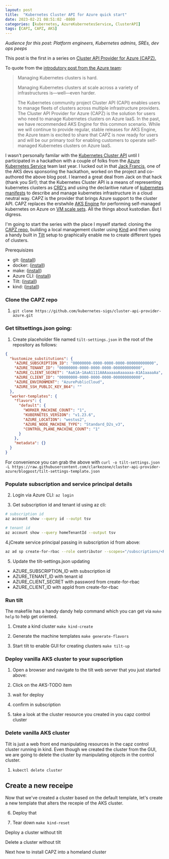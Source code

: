 ```yaml
---
layout: post
title:  "Kubernetes Cluster API for Azure quick start"
date: 2023-02-21 08:51:02 -0800
categories: [kubernetes, AzureKubernetesService, ClusterAPI]
tags: [CAPI, CAPZ, AKS]
---
```

_Audience for this post: Platform engineers, Kubernetes admins, SREs, dev ops peeps_

This post is the first in a series on <a href="https://q6o.to/capzb" target="_blank">Cluster API Provider for Azure (CAPZ).</a>

To quote from the <a href="https://q6o.to/capzi" target="_blank">introdutory post from the Azure team</a>: 

> Managing Kubernetes clusters is hard.
> 
> Managing Kubernetes clusters at scale across a variety of infrastructures is—well—even harder.
> 
> The Kubernetes community project Cluster API (CAPI) enables users to manage fleets of clusters across multiple infrastructure providers. The Cluster API Provider for Azure (CAPZ) is the solution for users who need to manage Kubernetes clusters on Azure IaaS. In the past, we have recommended AKS Engine for this common scenario.  While we will continue to provide regular, stable releases for AKS Engine, the Azure team is excited to share that CAPZ is now ready for users and will be our primary tool for enabling customers to operate self-managed Kubernetes clusters on Azure IaaS.

I wasn't personally familar with the <a href="https://q6o.to/kcapi" target="_blank">Kubernetes Cluster API</a> until I participated in a hackathon with a couple of folks from the <a href="https://q6o.to/aksa" target="_blank">Azure Kubernetes Service</a> team last year.  I lucked out in that <a href="https://q6o.to/jackfrancis" target="_blank">Jack Francis</a>, one of the AKS devs sponsoring the hackathon,  worked on the project and co-authored the above blog post.  I learned a great deal from Jack on that hack (thank you Sir!); that the Kubernetes Cluster API is a means of representing kubernetes clusters as <a href="https://q6o.to/kcrd" target="_blank">CRD's</a> and using the declaritive nature of <a href="https://q6o.to/kmana" target="_blank">kubernetes manifests</a> to describe and manage kubernetes infrastructure in a cloud neutral way.  CAPZ is the provider that brings Azure support to the cluster API.  CAPZ replaces the erstwhile <a href="https://q6o.to/aksengine" target="_blank">AKS Engine</a> for performing self-managed kubernetes on Azure on <a href="https://q6o.to/vmssa" target="_blank">VM scale sets</a>.  All the things about kustodian.  But I digress.

I'm going to start the series with the place I myself started: cloning the <a href="https://q6o.to/capzr" target="_blank">CAPZ repo</a>, building a local management cluster using <a href="https://q6o.to/kinda" target="_blank">Kind</a> and then using a handy built in <a href="https://q6o.to/tilta" target="_blank">Tilt</a> setup to graphically enable me to create different types of clusters. 

Prerequisizes
- git: (<a href="https://q6o.to/giti" target="_blank">install</a>)
- docker: (<a href="https://q6o.to/dockeri" target="_blank">install</a>)
- make: (<a href="https://q6o.to/makei" target="_blank">install</a>)
- Azure CLI: (<a href="https://q6o.to/azclii" target="_blank">install</a>)
- Tilt: (<a href="https://q6o.to/tilti" target="_blank">install</a>)
- kind: (<a href="https://q6o.to/kindi" target="_blank">install</a>)

### Clone the CAPZ repo
1. `git clone https://github.com/kubernetes-sigs/cluster-api-provider-azure.git`

### Get tiltsettings.json going:
1. Create placeholder file named `tilt-settings.json` in the root of the repository as follows:

```json
{
  "kustomize_substitutions": {
    "AZURE_SUBSCRIPTION_ID": "00000000-0000-0000-0000-000000000000",
    "AZURE_TENANT_ID": "00000000-0000-0000-0000-000000000000",
    "AZURE_CLIENT_SECRET": "AaA1A~1AaA1111AAAaaaaaAaaaaaa-A1A1aaaaAa",
    "AZURE_CLIENT_ID": "00000000-0000-0000-0000-000000000000",
    "AZURE_ENVIRONMENT": "AzurePublicCloud",
    "AZURE_SSH_PUBLIC_KEY_B64": ""
  },
  "worker-templates": {
    "flavors": {
      "default": {
        "WORKER_MACHINE_COUNT": "1",
        "KUBERNETES_VERSION": "v1.23.6",
        "AZURE_LOCATION": "westus2",
        "AZURE_NODE_MACHINE_TYPE": "Standard_D2s_v3",
        "CONTROL_PLANE_MACHINE_COUNT": "1"
      }
    },
    "metadata": {}
  }
}
```

For convenience you can grab the above with `curl -o tilt-settings.json -L https://raw.githubusercontent.com/clarkezone/cluster-api-provider-azure/blogpost/tilt-settings-template.json`

### Populate subscription and service principal details
2. Login via Azure CLI:
`az login`


3. Get subscription id and tenant id using az cli:

```bash
# subscription id
az account show --query id --outpt tsv

# tenant id
az account show --query homeTenantId --output tsv
```

4.jCreate service principal passing in subscription id from above:
```bash
az ad sp create-for-rbac --role contributor --scopes="/subscriptions/<REPLACE-WITH-SUBSCRIPTION-ID-FIELD>"
```

5. Update the tilt-settings.json updating
  - AZURE_SUBSCRIPTION_ID with subscription id
  - AZURE_TENANT_ID with tenant id
  - AZURE_CLIENT_SECRET with password from create-for-rbac
  - AZURE_CLIENT_ID with appId from create-for-rbac

### Run tilt
The makefile has a handy dandy help command which you can get via `make help` to help get oriented.

1. Create a kind cluster
`make kind-create`

2. Generate the machine templates
`make generate-flavors`

3. Start tilt to enable GUI for creating clusters
`make tilt-up`

### Deploy vanilla AKS cluster to your supscription
1. Open a browser and navigate to the tilt web server that you just started above:

2. Click on the AKS-TODO item

3. wait for deploy

4. confirm in subscription

5. take a look at the cluster resource you created in you capz control cluster


### Delete vanilla AKS cluster
Tilt is just a web front end manipulating resources in the capz control cluster running in kind.  Even though we created the cluster from the GUI, we are going to delete the cluster by manipulating objects in the control cluster.

1. `kubectl delete cluster`

## Create a new receipe
Now that we've created a cluster based on the default template, let's create a new template that alters the recepie of the AKS cluster.

6. Deploy that

9. Tear down 
`make kind-reset`

Deploy a cluster without tilt

Delete a cluster without tilt

Next how to install CAPZ into a homeland cluster
